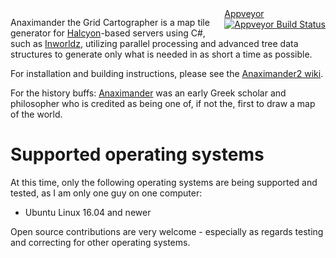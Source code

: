 <div style="float:right">
<a href="https://ci.appveyor.com/project/kf6kjg/anaximander2">Appveyor <img alt="Appveyor Build Status" src="https://ci.appveyor.com/api/projects/status/github/kf6kjg/anaximander2?svg=true&branch=master" style="display:block;"/></a>
</div>

Anaximander the Grid Cartographer is a map tile generator for [Halcyon][]-based servers using C#, such as [Inworldz][], utilizing parallel processing and advanced tree data structures to generate only what is needed in as short a time as possible.

For installation and building instructions, please see the [Anaximander2 wiki][wiki].

For the history buffs: [Anaximander][] was an early Greek scholar and philosopher who is credited as being one of, if not the, first to draw a map of the world.

[InWorldz]: http://inworldz.com/
[Halcyon]: https://github.com/InWorldz/halcyon
[wiki]: https://github.com/kf6kjg/Anaximander2/wiki
[Anaximander]: http://en.wikipedia.org/wiki/Anaximander

# Supported operating systems
At this time, only the following operating systems are being supported and tested, as I am only one guy on one computer:

* Ubuntu Linux 16.04 and newer

Open source contributions are very welcome - especially as regards testing and correcting for other operating systems.

